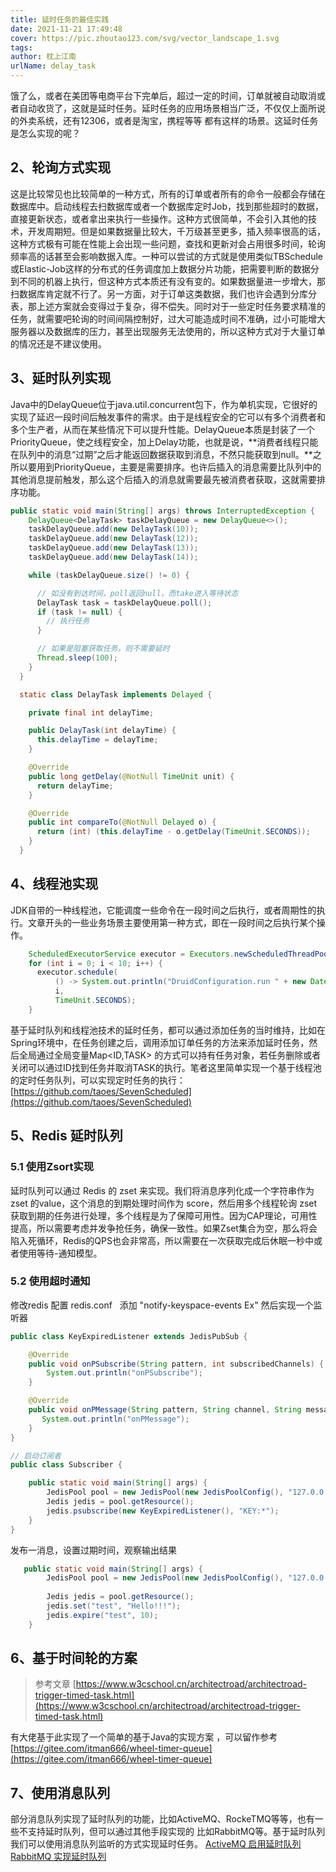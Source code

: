 ```yaml
---
title: 延时任务的最佳实践
date: 2021-11-21 17:49:48
cover: https://pic.zhoutao123.com/svg/vector_landscape_1.svg
tags:
author: 枕上江南
urlName: delay_task
---
```


饿了么，或者在美团等电商平台下完单后，超过一定的时间，订单就被自动取消或者自动收货了，这就是延时任务。延时任务的应用场景相当广泛，不仅仅上面所说的外卖系统，还有12306，或者是淘宝，携程等等 都有这样的场景。这延时任务是怎么实现的呢？

<!--more-->

## 2、轮询方式实现

这是比较常见也比较简单的一种方式，所有的订单或者所有的命令一般都会存储在数据库中。启动线程去扫数据库或者一个数据库定时Job，找到那些超时的数据，直接更新状态，或者拿出来执行一些操作。这种方式很简单，不会引入其他的技术，开发周期短。但是如果数据量比较大，千万级甚至更多，插入频率很高的话，这种方式极有可能在性能上会出现一些问题，查找和更新对会占用很多时间，轮询频率高的话甚至会影响数据入库。一种可以尝试的方式就是使用类似TBSchedule或Elastic-Job这样的分布式的任务调度加上数据分片功能，把需要判断的数据分到不同的机器上执行，但这种方式本质还有没有变的。如果数据量进一步增大，那扫数据库肯定就不行了。另一方面，对于订单这类数据，我们也许会遇到分库分表，那上述方案就会变得过于复杂，得不偿失。同时对于一些定时任务要求精准的任务，就需要吧轮询的时间间隔控制好，过大可能造成时间不准确，过小可能增大服务器以及数据库的压力，甚至出现服务无法使用的，所以这种方式对于大量订单的情况还是不建议使用。

<a name="Y74M2"></a>
## 3、延时队列实现


Java中的DelayQueue位于java.util.concurrent包下，作为单机实现，它很好的实现了延迟一段时间后触发事件的需求。由于是线程安全的它可以有多个消费者和多个生产者，从而在某些情况下可以提升性能。DelayQueue本质是封装了一个PriorityQueue，使之线程安全，加上Delay功能，也就是说，**消费者线程只能在队列中的消息“过期”之后才能返回数据获取到消息，不然只能获取到null。**之所以要用到PriorityQueue，主要是需要排序。也许后插入的消息需要比队列中的其他消息提前触发，那么这个后插入的消息就需要最先被消费者获取，这就需要排序功能。

```java
public static void main(String[] args) throws InterruptedException {
    DelayQueue<DelayTask> taskDelayQueue = new DelayQueue<>();
    taskDelayQueue.add(new DelayTask(10));
    taskDelayQueue.add(new DelayTask(12));
    taskDelayQueue.add(new DelayTask(13));
    taskDelayQueue.add(new DelayTask(14));

    while (taskDelayQueue.size() != 0) {

      // 如没有到达时间，poll返回null，而take进入等待状态
      DelayTask task = taskDelayQueue.poll();
      if (task != null) {
        // 执行任务
      }

      // 如果是阻塞获取任务，则不需要延时
      Thread.sleep(100);
    }
  }

  static class DelayTask implements Delayed {

    private final int delayTime;

    public DelayTask(int delayTime) {
      this.delayTime = delayTime;
    }

    @Override
    public long getDelay(@NotNull TimeUnit unit) {
      return delayTime;
    }

    @Override
    public int compareTo(@NotNull Delayed o) {
      return (int) (this.delayTime - o.getDelay(TimeUnit.SECONDS));
    }
  }
```


<a name="FDTzY"></a>
## 4、线程池实现
JDK自带的一种线程池，它能调度一些命令在一段时间之后执行，或者周期性的执行。文章开头的一些业务场景主要使用第一种方式，即在一段时间之后执行某个操作。
```java
    ScheduledExecutorService executor = Executors.newScheduledThreadPool(100);
    for (int i = 0; i < 10; i++) {
      executor.schedule(
          () -> System.out.println("DruidConfiguration.run " + new Date().toString()),
          i,
          TimeUnit.SECONDS);
    }
```


基于延时队列和线程池技术的延时任务，都可以通过添加任务的当时维持，比如在Spring环境中，在任务创建之后，调用添加订单任务的方法来添加延时任务，然后全局通过全局变量Map<ID,TASK> 的方式可以持有任务对象，若任务删除或者关闭可以通过ID找到任务并取消TASK的执行。笔者这里简单实现一个基于线程池的定时任务队列，可以实现定时任务的执行： [https://github.com/taoes/SevenScheduled](https://github.com/taoes/SevenScheduled)
<a name="eatZ6"></a>
## 5、Redis 延时队列

<a name="f6gOw"></a>
### 5.1 使用Zsort实现
延时队列可以通过 Redis 的 zset 来实现。我们将消息序列化成一个字符串作为 zset 的value，这个消息的到期处理时间作为 score，然后用多个线程轮询 zset 获取到期的任务进行处理，多个线程是为了保障可用性。因为CAP理论，可用性提高，所以需要考虑并发争抢任务，确保一致性。如果Zset集合为空，那么将会陷入死循环，Redis的QPS也会非常高，所以需要在一次获取完成后休眠一秒中或者使用等待-通知模型。

<a name="iwNPC"></a>
### 5.2 使用超时通知
修改redis 配置 redis.conf   添加 "notify-keyspace-events Ex" 然后实现一个监听器

```java
public class KeyExpiredListener extends JedisPubSub {

    @Override
    public void onPSubscribe(String pattern, int subscribedChannels) {
        System.out.println("onPSubscribe");
    }

    @Override
    public void onPMessage(String pattern, String channel, String message) {
       System.out.println("onPMessage");
    }
}

// 启动订阅者
public class Subscriber {

    public static void main(String[] args) {
        JedisPool pool = new JedisPool(new JedisPoolConfig(), "127.0.0.1");
        Jedis jedis = pool.getResource();
        jedis.psubscribe(new KeyExpiredListener(), "KEY:*");
    }
}
```

发布一消息，设置过期时间，观察输出结果

```java
   public static void main(String[] args) {  
        JedisPool pool = new JedisPool(new JedisPoolConfig(), "127.0.0.1");  
  
        Jedis jedis = pool.getResource();  
        jedis.set("test", "Hello!!!");  
        jedis.expire("test", 10);  
    } 
```


<a name="ZvF4Q"></a>
## 6、基于时间轮的方案
> 参考文章 [https://www.w3cschool.cn/architectroad/architectroad-trigger-timed-task.html](https://www.w3cschool.cn/architectroad/architectroad-trigger-timed-task.html)


有大佬基于此实现了一个简单的基于Java的实现方案 ，可以留作参考  [https://gitee.com/itman666/wheel-timer-queue](https://gitee.com/itman666/wheel-timer-queue)


<a name="W2yP0"></a>
## 7、使用消息队列
部分消息队列实现了延时队列的功能，比如ActiveMQ、RockeTMQ等等，也有一些不支持延时队列，但可以通过其他手段实现的 比如RabbitMQ等。基于延时队列我们可以使用消息队列监听的方式实现延时任务。
[ActiveMQ 启用延时队列](https://blog.csdn.net/weixin_44204885/article/details/89025122)[RabbitMQ 实现延时队列](https://blog.csdn.net/zhuyu19911016520/article/details/80656583?utm_medium=distribute.pc_relevant.none-task-blog-BlogCommendFromMachineLearnPai2-1.compare&depth_1-utm_source=distribute.pc_relevant.none-task-blog-BlogCommendFromMachineLearnPai2-1.compare)

